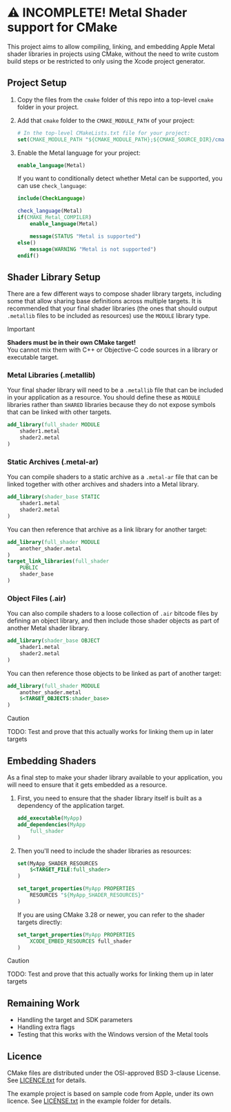 :warning: INCOMPLETE! Metal Shader support for CMake
==============================

This project aims to allow compiling, linking, and embedding Apple Metal shader libraries in projects using CMake, without the need to write custom build steps or be restricted to only using the Xcode project generator.


Project Setup
-------------

1. Copy the files from the `cmake` folder of this repo into a top-level `cmake` folder in your project.

2. Add that `cmake` folder to the `CMAKE_MODULE_PATH` of your project:

    ```cmake
    # In the top-level CMakeLists.txt file for your project:
    set(CMAKE_MODULE_PATH "${CMAKE_MODULE_PATH};${CMAKE_SOURCE_DIR}/cmake")
    ```

3. Enable the Metal language for your project:

    ```cmake
    enable_language(Metal)
    ```

    If you want to conditionally detect whether Metal can be supported, you can use `check_language`:

    ```cmake
    include(CheckLanguage)

    check_language(Metal)
    if(CMAKE_Metal_COMPILER)
        enable_language(Metal)

        message(STATUS "Metal is supported")
    else()
        message(WARNING "Metal is not supported")
    endif()
    ```


Shader Library Setup
--------------------

There are a few different ways to compose shader library targets, including some that allow sharing base definitions across multiple targets. It is recommended that your final shader libraries (the ones that should output `.metallib` files to be included as resources) use the `MODULE` library type.

> [!IMPORTANT]
> **Shaders must be in their own CMake target!**  
> You cannot mix them  with C++ or Objective-C code sources in a library or executable target.


### Metal Libraries (.metallib)

Your final shader library will need to be a `.metallib` file that can be included in your application as a resource. You should define these as `MODULE` libraries rather than `SHARED` libraries because they do not expose symbols that can be linked with other targets.

```cmake
add_library(full_shader MODULE
    shader1.metal
    shader2.metal
)
```


### Static Archives (.metal-ar)

You can compile shaders to a static archive as a `.metal-ar` file that can be linked together with other archives and shaders into a Metal library.

```cmake
add_library(shader_base STATIC
    shader1.metal
    shader2.metal
)
```

You can then reference that archive as a link library for another target:

```cmake
add_library(full_shader MODULE
    another_shader.metal
)
target_link_libraries(full_shader
    PUBLIC
    shader_base
)
```


### Object Files (.air)

You can also compile shaders to a loose collection of `.air` bitcode files by defining an object library, and then include those shader objects as part of another Metal shader library.

```cmake
add_library(shader_base OBJECT
    shader1.metal
    shader2.metal
)
```

You can then reference those objects to be linked as part of another target:

```cmake
add_library(full_shader MODULE
    another_shader.metal
    $<TARGET_OBJECTS:shader_base>
)
```

> [!CAUTION]
> TODO: Test and prove that this actually works for linking them up in later targets



Embedding Shaders
-----------------

As a final step to make your shader library available to your application, you will need to ensure that it gets embedded as a resource.

1. First, you need to ensure that the shader library itself is built as a dependency of the application target.

    ```cmake
    add_executable(MyApp)
    add_dependencies(MyApp
        full_shader
    )
    ```

2. Then you'll need to include the shader libraries as resources:

    ```cmake
    set(MyApp_SHADER_RESOURCES
        $<TARGET_FILE:full_shader>
    )

    set_target_properties(MyApp PROPERTIES
        RESOURCES "${MyApp_SHADER_RESOURCES}"
    )
    ```

    If you are using CMake 3.28 or newer, you can refer to the shader targets directly:

    ```cmake
    set_target_properties(MyApp PROPERTIES
        XCODE_EMBED_RESOURCES full_shader
    )
    ```

> [!CAUTION]
> TODO: Test and prove that this actually works for linking them up in later targets



Remaining Work
--------------

* Handling the target and SDK parameters
* Handling extra flags
* Testing that this works with the Windows version of the Metal tools


Licence
-------

CMake files are distributed under the OSI-approved BSD 3-clause License. See [LICENCE.txt][1] for details.

The example project is based on sample code from Apple, under its own licence. See [LICENSE.txt][2] in the example folder for details.


[1]: ./LICENCE.txt
[2]: ./example/LICENSE.txt
